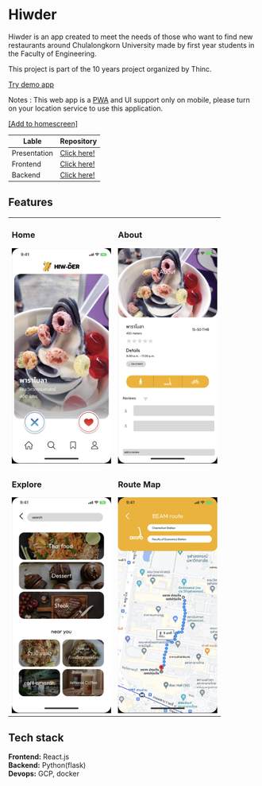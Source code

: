 # Hiwder

Hiwder is an app created to meet the needs of those who want to find new restaurants around Chulalongkorn University made by first year students in the Faculty of Engineering. 

This project is part of the 10 years project organized by Thinc.

[Try demo app](https://hiwder-3eec7.web.app/)

Notes : This web app is a [PWA](https://medium.com/@blockchain_simplified/what-is-a-pwa-an-intro-to-progressive-web-apps-3f280071f909) and UI support only on mobile, please turn on your location service to use this application.


[[Add to homescreen]](https://www.lifewire.com/home-screen-icons-in-safari-for-iphone-and-amp-ipod-touch-4103654)

| Lable | Repository |
| ------------- | ------------- |
| Presentation | [Click here!](https://github.com/Hiwder/hiwder-presentation) |
| Frontend  | [Click here!](https://github.com/Hiwder/hiwder-frontend) |
| Backend  | [Click here!](https://github.com/Hiwder/hiwder-backend)|

## Features

<table>
	<tr>
		<td>
			<h3>Home</h3>
			<img src="https://github.com/Hiwder/.github/blob/main/app-ui/home.png" width="200">
		</td>
		<td>
			<h3>About</h3>
			<img src="https://github.com/Hiwder/.github/blob/main/app-ui/about.png" width="200">
		</td>
	</tr>
	<tr>
		<td>
			<h3>Explore</h3>
			<img src="https://github.com/Hiwder/.github/blob/main/app-ui/explore.png" width="200">
		</td>
		<td>
			<h3>Route Map</h3>
			<img src="https://github.com/Hiwder/.github/blob/main/app-ui/map%20route.png" width="200">
		</td>
	</tr>
</table>

## Tech stack

**Frontend:** React.js \
**Backend:**  Python(flask) \
**Devops:**  GCP, docker
